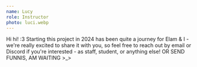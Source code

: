 ```yaml
---
name: Lucy
role: Instructor
photo: luci.webp
---
```


Hi hi! :3 Starting this project in 2024 has been quite a journey for Elam & I - we're really excited to share it with you, so feel free to reach out by email or Discord if you're interested - as staff, student, or anything else! OR SEND FUNNIS, AM WAITING >_>
